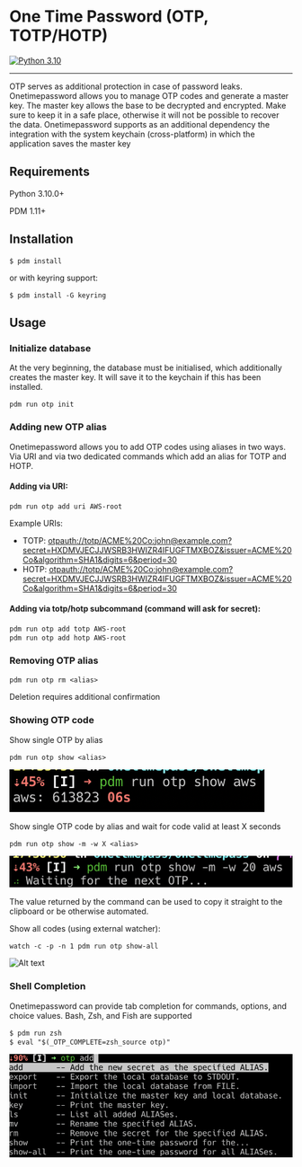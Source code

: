 # One Time Password (OTP, TOTP/HOTP)

[![Python 3.10](https://img.shields.io/badge/python-3.10.0-green.svg)](https://www.python.org/downloads/release/python-3100/)

---
OTP serves as additional protection in case of password leaks.
Onetimepassword allows you to manage OTP codes and generate a master key.
The master key allows the base to be decrypted and encrypted. Make sure to keep it in a safe place, otherwise it will not be possible to recover the data.
Onetimepassword supports as an additional dependency the integration with the system keychain (cross-platform) in which the application saves the master key

## Requirements

Python 3.10.0+

PDM 1.11+

## Installation

```console
$ pdm install
```

or with keyring support:
```console
$ pdm install -G keyring
```



## Usage

### Initialize database

At the very beginning, the database must be initialised, which additionally creates the master key.
It will save it to the keychain if this has been installed.

```console
pdm run otp init
```

### Adding new OTP alias

Onetimepassword allows you to add OTP codes using aliases in two ways. Via URI and via two dedicated commands which add an alias for TOTP and HOTP.

#### Adding via URI:
```console
pdm run otp add uri AWS-root
```

Example URIs:

* TOTP: [otpauth://totp/ACME%20Co:john@example.com?secret=HXDMVJECJJWSRB3HWIZR4IFUGFTMXBOZ&issuer=ACME%20Co&algorithm=SHA1&digits=6&period=30]()
* HOTP: [otpauth://totp/ACME%20Co:john@example.com?secret=HXDMVJECJJWSRB3HWIZR4IFUGFTMXBOZ&issuer=ACME%20Co&algorithm=SHA1&digits=6&period=30]()

#### Adding via totp/hotp subcommand (command will ask for secret):
```console
pdm run otp add totp AWS-root
pdm run otp add hotp AWS-root
```

### Removing OTP alias

```console
pdm run otp rm <alias>
```

Deletion requires additional confirmation

### Showing OTP code

Show single OTP by alias

```console
pdm run otp show <alias>
```

![Alt text](docs/show-alias.png?raw=true)

Show single OTP code by alias and wait for code valid at least X seconds

```console
pdm run otp show -m -w X <alias>
```

![Alt text](docs/show-alias-wait.png?raw=true)

The value returned by the command can be used to copy it straight to the clipboard or be otherwise automated.

Show all codes (using external watcher):
```console
watch -c -p -n 1 pdm run otp show-all
```

![Alt text](https://j.gifs.com/oZ6kPz.gif "Showing all codes with watcher")

### Shell Completion

Onetimepassword can provide tab completion for commands, options, and choice values. Bash, Zsh, and Fish are supported

```console
$ pdm run zsh
$ eval "$(_OTP_COMPLETE=zsh_source otp)"
```

![Alt text](docs/otp-shell-completion.png?raw=true "Shell Completion")
